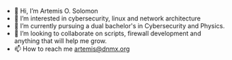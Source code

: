 - 👋 Hi, I’m Artemis O. Solomon
- 👀 I’m interested in cybersecurity, linux and network architecture
- 🌱 I’m currently pursuing a dual bachelor's in Cybersecurity and Physics.
- 💞️ I’m looking to collaborate on scripts, firewall development and anything that will help me grow.
- 📫 How to reach me artemis@dnmx.org
<!---
Artemis-solomon/Artemis-solomon is a ✨ special ✨ repository because its `README.md` (this file) appears on your GitHub profile.
You can click the Preview link to take a look at your changes.
--->
